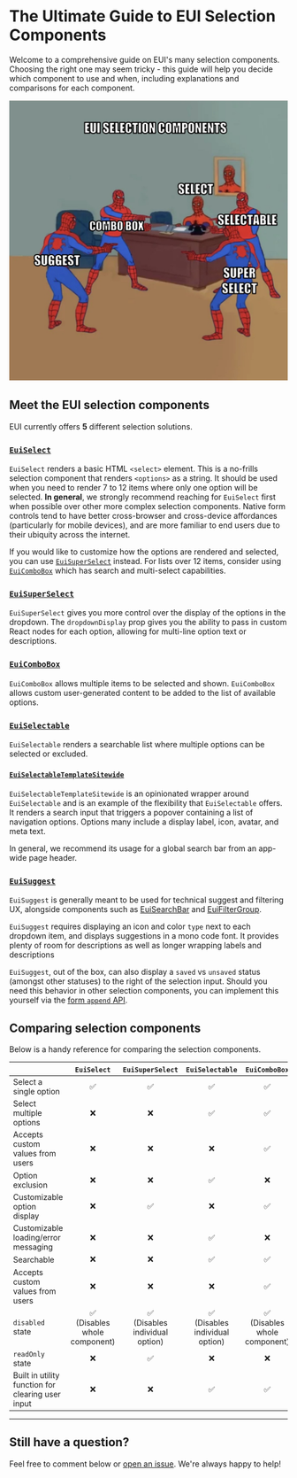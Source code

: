 # The Ultimate Guide to EUI Selection Components

Welcome to a comprehensive guide on EUI's many selection components. Choosing the right one may seem tricky - this guide will help you decide which component to use and when, including explanations and comparisons for each component.

![Five Spidermen are in a room, pointing at one another, as if to say "It's you! No, it's you!" Each Spiderman has the name of an EUI selection component next to them.](spiderman_selection.jpeg)

## Meet the EUI selection components

EUI currently offers **5** different selection solutions. 

### [`EuiSelect`](https://elastic.github.io/eui/#/forms/form-controls#select)
`EuiSelect` renders a basic HTML `<select>` element. This is a no-frills selection component that renders `<options>` as a string. It should be used when you need to render 7 to 12 items where only one option will be selected. **In general**, we strongly recommend reaching for `EuiSelect` first when possible over other more complex selection components. Native form controls tend to have better cross-browser and cross-device affordances (particularly for mobile devices), and are more familiar to end users due to their ubiquity across the internet.

If you would like to customize how the options are rendered and selected, you can use [`EuiSuperSelect`](#euisuperselect) instead. For lists over 12 items, consider using [`EuiComboBox`](#euicombobox) which has search and multi-select capabilities. 

### [`EuiSuperSelect`](https://elastic.github.io/eui/#/forms/super-select)
`EuiSuperSelect` gives you more control over the display of the options in the dropdown. The `dropdownDisplay` prop gives you the ability to pass in custom React nodes for each option, allowing for multi-line option text or descriptions.

### [`EuiComboBox`](https://elastic.github.io/eui/#/forms/combo-box)
`EuiComboBox` allows multiple items to be selected and shown. `EuiComboBox` allows custom user-generated content to be added to the list of available options. 

### [`EuiSelectable`](https://elastic.github.io/eui/#/forms/selectable)
`EuiSelectable` renders a searchable list where multiple options can be selected or excluded. 
 
 #### [`EuiSelectableTemplateSitewide`](https://elastic.github.io/eui/#/templates/sitewide-search)
 `EuiSelectableTemplateSitewide` is an opinionated wrapper around `EuiSelectable` and is an example of the flexibility that `EuiSelectable` offers. It renders a search input that triggers a popover containing a list of navigation options. Options many include a display label, icon, avatar, and meta text.
 
In general, we recommend its usage for a global search bar from an app-wide page header.

### [`EuiSuggest`](https://elastic.github.io/eui/#/forms/suggest)
`EuiSuggest` is generally meant to be used for technical suggest and filtering UX, alongside components such as [EuiSearchBar](https://elastic.github.io/eui/#/forms/search-bar) and [EuiFilterGroup](https://elastic.github.io/eui/#/forms/filter-group).

`EuiSuggest` requires displaying an icon and color `type` next to each dropdown item, and displays suggestions in a mono code font. It provides plenty of room for descriptions as well as longer wrapping labels and descriptions
 
`EuiSuggest`, out of the box, can also display a `saved` vs `unsaved` status (amongst other statuses) to the right of the selection input. Should you need this behavior in other selection components, you can implement this yourself via the [form `append` API](https://elastic.github.io/eui/#/forms/form-controls#prepend-and-append).


## Comparing selection components

Below is a handy reference for comparing the selection components.

|   | `EuiSelect` | `EuiSuperSelect` | `EuiSelectable` | `EuiComboBox` | `EuiSuggest` |
|---|:---:|:---:|:---:|:---:|:---:|
| Select a single option | ✅ | ✅ | ✅ | ✅ | ✅ |
| Select multiple options | ❌ | ❌ | ✅ | ✅ | ❌ |
| Accepts custom values from users | ❌ | ❌ | ❌ | ✅ | ❌ |
| Option exclusion | ❌ | ❌ | ✅ | ❌ | ❌ |
| Customizable option display | ❌ | ✅ | ❌ | ✅ | ❌
| Customizable loading/error messaging | ❌ | ❌ | ✅ | ❌ | ❌ |
| Searchable | ❌ | ❌ | ✅ | ✅ | ✅ |
| Accepts custom values from users | ❌ | ❌ | ❌ | ✅ | ❌ |
| `disabled` state | ✅ <br/> (Disables whole component) | ✅ <br/> (Disables individual option) | ✅ <br/> (Disables individual option) | ✅ <br/> (Disables whole component) | ❌ |
| `readOnly` state | ❌ | ✅ | ❌ | ❌ | ❌ |
| Built in utility function for clearing user input | ❌ | ❌ | ✅ | ✅ | ✅ 

---

## Still have a question? ##
Feel free to comment below or [open an issue](https://github.com/elastic/eui/issues/new/choose). We're always happy to help!

